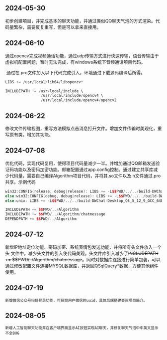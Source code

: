 ## 2024-05-30

​	初步创建项目，并完成基本的聊天功能，并通过类似QQ聊天气泡的方式渲染。代码量繁杂，需要反复重写，但是可以拿来直接用。

## 2024-06-10

​	通过opencv完成视频通话功能，通过udp传输方式进行快速传输，语音传输由于虚拟机配置问题，暂时无法完成，有windows系统下音频通话项目代码。

​	通过在.pro文件加入以下代码完成引入，环境通过下载源码编译后所得。

```c++
LIBS += /usr/local/lib64/libopencv*

INCLUDEPATH += /usr/local/include \
                /usr/local/include/opencv4 \
                /usr/local/include/opencv4/opencv2
```

## 2024-06-22

​	修改文件传输视图，重写方法模拟点击消息打开文件。增加文件传输时美观化，重写原有类，增加其功能。

## 2024-07-08

​	优化代码，实现代码复用，使得项目代码量减少一半。并增加通过QQ邮箱发送验证码功能以及密码加密功能。邮箱配置通过app.config控制。通过建立共享库减少代码量，需要自己编译Algorithm项目代码，并将其.so文件以及.h文件通过.pro共享。示例代码

```c++
win32:CONFIG(release, debug|release): LIBS += -L$$PWD/../../build-DWChat-Desktop_Qt_5_12_9_GCC_64bit-Debug/Algorithm/release/ -lAlgorithm
else:win32:CONFIG(debug, debug|release): LIBS += -L$$PWD/../../build-DWChat-Desktop_Qt_5_12_9_GCC_64bit-Debug/Algorithm/debug/ -lAlgorithm
else:unix: LIBS += -L$$PWD/../../build-DWChat-Desktop_Qt_5_12_9_GCC_64bit-Debug/Algorithm/ -lAlgorithm

INCLUDEPATH += $$PWD/../Algorithm
INCLUDEPATH += $$PWD/../Algorithm/chatmessage
DEPENDPATH += $$PWD/../Algorithm
```
## 2024-07-12

​	新增IP地址定位功能、密码加密、系统表情包发送功能，并将所有头文件放入一个头 文件中，减少头文件的引入使代码美观。头文件库引入减少了~~INCLUDEPATH += $$PWD/../Algorithm/chatmessage~~。同时对数据库连接进行简单包装，可以通过修改配置文件连接MYSQL数据库，并返回QSqlQuery*数据，方便其他组件使用。

## 2024-07-19

    新增微信公众号扫码登录功能，可获取用户微信的uuid，具体后端搭建查阅项目简介。

## 2024-08-05
    新增人工智能聊天功能并在客户端界面显示AI按钮实现AI聊天，并修复聊天气泡中中英文显示不全BUG



